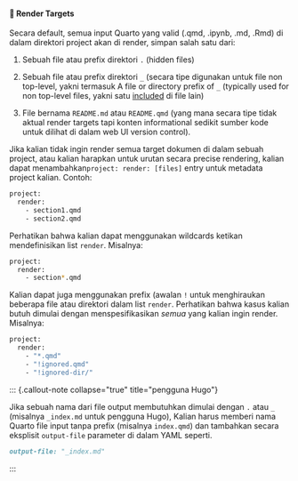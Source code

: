#### 🎯 Render Targets

Secara default, semua input Quarto yang valid (.qmd, .ipynb, .md, .Rmd) di dalam direktori project akan di render, simpan salah satu dari:

1.  Sebuah file atau prefix direktori `.` (hidden files)

2.  Sebuah file atau prefix direktori `_` (secara tipe digunakan untuk file non top-level, yakni termasuk A file or directory prefix of `_` (typically used for non top-level files, yakni satu [included](https://quarto.org/docs/authoring/includes.html) di file lain)

3.  File bernama `README.md` atau `README.qmd` (yang mana secara tipe tidak aktual render targets tapi konten informational sedikit sumber kode untuk dilihat di dalam web UI version control).

Jika kalian tidak ingin render semua target dokumen di dalam sebuah project, atau kalian harapkan untuk urutan secara precise rendering, kalian dapat menambahkan`project: render: [files]` entry untuk metadata project kalian. Contoh:

```{.bash filename="yaml"}
project:
  render:
    - section1.qmd
    - section2.qmd
```
Perhatikan bahwa kalian dapat menggunakan wildcards ketikan mendefinisikan list `render`. Misalnya:

```{.bash filename="yaml"}
project:
  render:
    - section*.qmd
```

Kalian dapat juga menggunakan prefix (awalan `!` untuk menghiraukan beberapa file atau direktori dalam list `render`. 
Perhatikan bahwa kasus kalian butuh dimulai dengan menspesifikasikan *semua* yang kalian ingin render. Misalnya:

```{.bash filename="yaml"}
project:
  render:
    - "*.qmd"
    - "!ignored.qmd"
    - "!ignored-dir/"
```

::: {.callout-note collapse="true" title="pengguna Hugo"}

Jika sebuah nama dari file output membutuhkan dimulai dengan `.` atau `_` (misalnya `_index.md` untuk pengguna Hugo), Kalian harus memberi nama Quarto file input tanpa prefix (misalnya `index.qmd`) dan tambahkan secara eksplisit `output-file` parameter di dalam YAML seperti.

```{.markdown filename="yaml"}
output-file: "_index.md"
```

:::